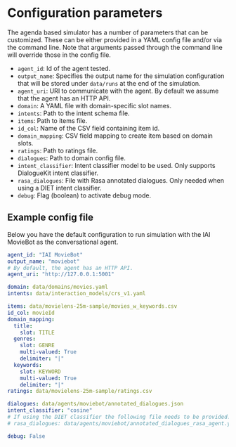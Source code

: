 # Configuration parameters

The agenda based simulator has a number of parameters that can be customized.
These can be either provided in a YAML config file and/or via the command line. Note that arguments passed through the command line will override those in the config file.

* `agent_id`: Id of the agent tested.
* `output_name`: Specifies the output name for the simulation configuration that will be stored under `data/runs` at the end of the simulation.
* `agent_uri`: URI to communicate with the agent. By default we assume that the agent has an HTTP API.
* `domain`: A YAML file with domain-specific slot names.
* `intents`: Path to the intent schema file.
* `items`: Path to items file.
* `id_col`: Name of the CSV field containing item id.
* `domain_mapping`: CSV field mapping to create item based on domain slots.
* `ratings`: Path to ratings file.
* `dialogues`: Path to domain config file.
* `intent_classifier`: Intent classifier model to be used. Only supports DialogueKit intent classifier.
* `rasa_dialogues`: File with Rasa annotated dialogues. Only needed when using a DIET intent classifier.
* `debug`: Flag (boolean) to activate debug mode.

## Example config file

Below you have the default configuration to run simulation with the IAI MovieBot as the conversational agent.

```yaml
agent_id: "IAI MovieBot"
output_name: "moviebot"
# By default, the agent has an HTTP API.
agent_uri: "http://127.0.0.1:5001"

domain: data/domains/movies.yaml
intents: data/interaction_models/crs_v1.yaml

items: data/movielens-25m-sample/movies_w_keywords.csv
id_col: movieId
domain_mapping:
  title:
    slot: TITLE
  genres:
    slot: GENRE
    multi-valued: True
    delimiter: "|"
  keywords:
    slot: KEYWORD
    multi-valued: True
    delimiter: "|"
ratings: data/movielens-25m-sample/ratings.csv

dialogues: data/agents/moviebot/annotated_dialogues.json
intent_classifier: "cosine"
# If using the DIET classifier the following file needs to be provided. 
# rasa_dialogues: data/agents/moviebot/annotated_dialogues_rasa_agent.yml

debug: False
```
